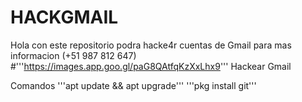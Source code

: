 # HACKGMAIL
Hola con este repositorio podra hacke4r cuentas de Gmail para mas informacion (+51 987 812 647)
#'''https://images.app.goo.gl/paG8QAtfqKzXxLhx9'''
Hackear Gmail 

Comandos
'''apt update && apt upgrade'''
'''pkg install git'''

